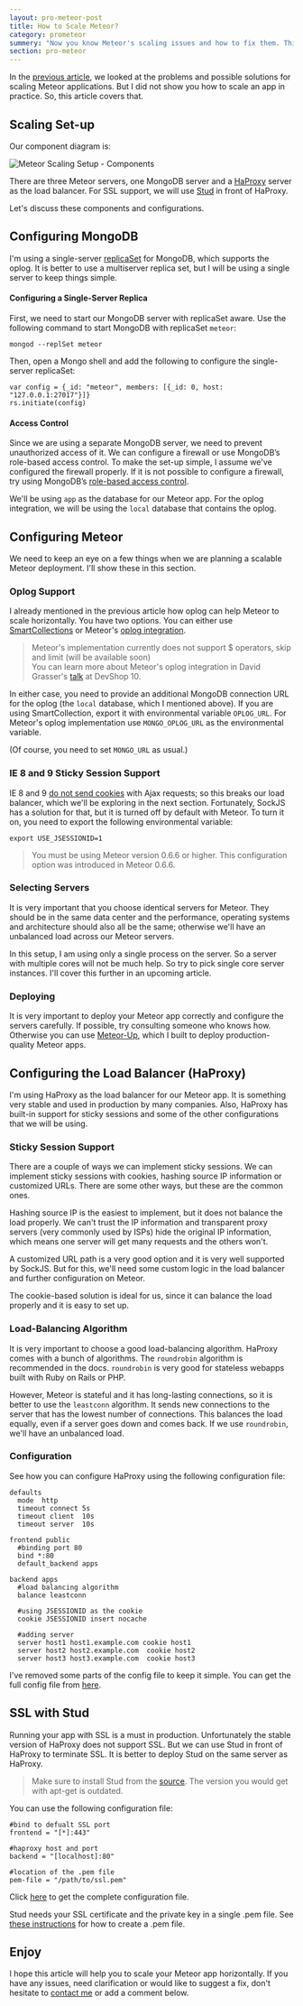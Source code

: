 ```yaml
---
layout: pro-meteor-post
title: How to Scale Meteor?
category: prometeor
summery: "Now you know Meteor's scaling issues and how to fix them. This article shows you how scale a meteor app in practice, using what you've learn previously."
section: pro-meteor
---
```


In the [previous article](http://meteorhacks.com/does-meteor-scale.html), we looked at the problems and possible solutions for scaling Meteor applications. But I did not show you how to scale an app in practice. So, this article covers that. 

## Scaling Set-up

Our component diagram is:

![Meteor Scaling Setup - Components](https://i.cloudup.com/lfFVzGvSWg.png)

There are three Meteor servers, one MongoDB server and a [HaProxy](http://haproxy.1wt.eu/) server as the load balancer. For SSL support, we will use [Stud](https://github.com/bumptech/stud) in front of HaProxy. 

Let's discuss these components and configurations. 

## Configuring MongoDB

I'm using a single-server [replicaSet](http://docs.mongodb.org/manual/replication/) for MongoDB, which supports the oplog. It is better to use a multiserver replica set, but I will be using a single server to keep things simple. 

#### Configuring a Single-Server Replica 

First, we need to start our MongoDB server with replicaSet aware. Use the following command to start MongoDB with replicaSet `meteor`:

    mongod --replSet meteor

Then, open a Mongo shell and add the following to configure the single-server replicaSet:

    var config = {_id: "meteor", members: [{_id: 0, host: "127.0.0.1:27017"}]}
    rs.initiate(config)

#### Access Control
Since we are using a separate MongoDB server, we need to prevent unauthorized access of it. We can configure a firewall or use MongoDB’s role-based access control. To make the set-up simple, I assume we've configured the firewall properly. If it is not possible to configure a firewall, try using MongoDB’s [role-based access control](http://docs.mongodb.org/manual/reference/user-privileges/).

We'll be using `app` as the database for our Meteor app. For the oplog integration, we will be using the `local` database that contains the oplog.

## Configuring Meteor 

We need to keep an eye on a few things when we are planning a scalable Meteor deployment. I'll show these in this section.

### Oplog Support

I already mentioned in the previous article how oplog can help Meteor to scale horizontally. You have two options. You can either use [SmartCollections](https://github.com/arunoda/meteor-smart-collections) or Meteor's [oplog integration](https://github.com/meteor/meteor/wiki/Oplog-Observe-Driver). 

>Meteor's implementation currently does not support $ operators, skip and limit (will be available soon)
><br>You can learn more about Meteor's oplog integration in David Grasser's [talk](http://www.youtube.com/watch?v=0NtNmGGzKbg&feature=share&t=23m52s) at DevShop 10.

In either case, you need to provide an additional MongoDB connection URL for the oplog (the `local` database, which I mentioned above). If you are using SmartCollection, export it with environmental variable `OPLOG_URL`. For Meteor's oplog implementation use `MONGO_OPLOG_URL` as the environmental variable.

(Of course, you need to set `MONGO_URL` as usual.)

### IE 8 and 9 Sticky Session Support

IE 8 and 9 [do not send cookies](http://stackoverflow.com/questions/483445/ie8-doesnt-pass-session-cookie-for-ajax-request) with Ajax requests; so this breaks our load balancer, which we'll be exploring in the next section. Fortunately, SockJS has a solution for that, but it is turned off by default with Meteor. To turn it on, you need to export the following environmental variable:

    export USE_JSESSIONID=1

> You must be using Meteor version 0.6.6 or higher. This configuration option was introduced in Meteor 0.6.6.

### Selecting Servers

It is very important that you choose identical servers for Meteor. They should be in the same data center and the performance, operating systems and architecture should also all be the same; otherwise we'll have an unbalanced load across our Meteor servers.

In this setup, I am using only a single process on the server. So a server with multiple cores will not be much help. So try to pick single core server instances. I'll cover this further in an upcoming article.

### Deploying

It is very important to deploy your Meteor app correctly and configure the servers carefully. If possible, try consulting someone who knows how. Otherwise you can use [Meteor-Up](https://github.com/arunoda/meteor-up), which I built to deploy production-quality Meteor apps.

## Configuring the Load Balancer (HaProxy)

I'm using HaProxy as the load balancer for our Meteor app. It is something very stable and used in production by many companies. Also, HaProxy has built-in support for sticky sessions and some of the other configurations that we will be using.

### Sticky Session Support

There are a couple of ways we can implement sticky sessions. We can implement sticky sessions with cookies, hashing source IP information or customized URLs. There are some other ways, but these are the common ones.

Hashing source IP is the easiest to implement, but it does not balance the load properly. We can't trust the IP information and transparent proxy servers (very commonly used by ISPs) hide the original IP information, which means one server will get many requests and the others won't.

A customized URL path is a very good option and it is very well supported by SockJS. But for this, we'll need some custom logic in the load balancer and further configuration on Meteor.

The cookie-based solution is ideal for us, since it can balance the load properly and it is easy to set up. 

### Load-Balancing Algorithm

It is very important to choose a good load-balancing algorithm. HaProxy comes with a bunch of algorithms. The `roundrobin` algorithm is recommended in the docs. `roundrobin` is very good for stateless webapps built with Ruby on Rails or PHP. 

However, Meteor is stateful and it has long-lasting connections, so it is better to use the `leastconn` algorithm. It sends new connections to the server that has the lowest number of connections. This balances the load equally, even if a server goes down and comes back. If we use `roundrobin`, we'll have an unbalanced load.

### Configuration

See how you can configure HaProxy using the following configuration file:

    defaults
      mode  http
      timeout connect 5s
      timeout client  10s
      timeout server  10s

    frontend public
      #binding port 80
      bind *:80
      default_backend apps

    backend apps
      #load balancing algorithm
      balance leastconn

      #using JSESSIONID as the cookie
      cookie JSESSIONID insert nocache

      #adding server
      server host1 host1.example.com cookie host1
      server host2 host2.example.com  cookie host2
      server host3 host3.example.com  cookie host3

I've removed some parts of the config file to keep it simple. You can get the full config file from [here](https://gist.github.com/arunoda/a35f69f8b7a385d06a8d).

## SSL with Stud

Running your app with SSL is a must in production. Unfortunately the stable version of HaProxy does not support SSL. But we can use Stud in front of HaProxy to terminate SSL. It is better to deploy Stud on the same server as HaProxy.

> Make sure to install Stud from the [source](https://github.com/bumptech/stud). The version you would get with apt-get is outdated. 

You can use the following configuration file:

    #bind to defualt SSL port
    frontend = "[*]:443"

    #haproxy host and port
    backend = "[localhost]:80"

    #location of the .pem file
    pem-file = "/path/to/ssl.pem"

Click [here](https://gist.github.com/arunoda/4c6f5715b826d4bd5317) to get the complete configuration file.

Stud needs your SSL certificate and the private key in a single .pem file. See [these instructions](http://blog.alexnj.com/configuring-a-positivessl-certificate-with-stud.html) for how to create a .pem file.

## Enjoy

I hope this article will help you to scale your Meteor app horizontally. If you have any issues, need clarification or would like to suggest a fix, don't hesitate to [contact me](https://twitter.com/arunoda) or add a comment below.

